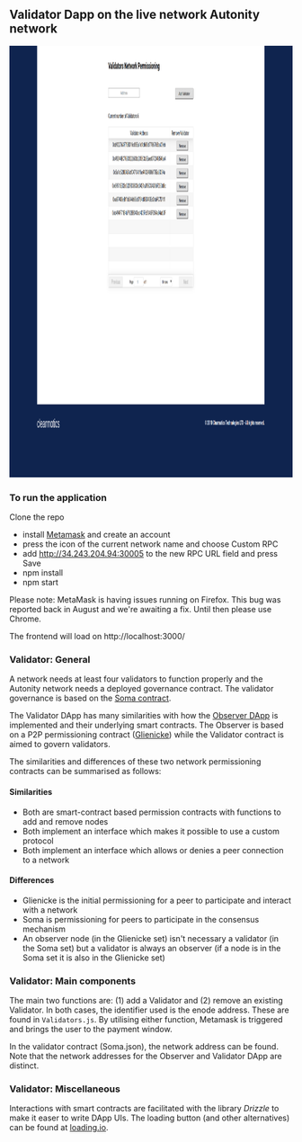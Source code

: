 ## Validator Dapp on the live network Autonity network

<img src="src/assets/validator.png" alt="drawing" width="1024" height="768">

### To run the application

Clone the repo

- install [Metamask](https://metamask.io/) and create an account
- press the icon of the current network name and choose Custom RPC
- add http://34.243.204.94:30005 to the new RPC URL field and press Save
- npm install
- npm start

Please note: MetaMask is having issues running on Firefox. This bug was reported back in August and we're awaiting a fix. Until then please use Chrome.

The frontend will load on http://localhost:3000/

### Validator: General

A network needs at least four validators to function properly and the Autonity network needs a deployed governance contract. The validator governance is based on the [Soma contract](https://docs.autonity.io/network-perm/soma.html).

The Validator DApp has many similarities with how the [Observer DApp](https://github.com/clearmatics/observer-dapp/tree/master) is implemented and their underlying smart contracts. The Observer is based on a P2P permissioning contract ([Glienicke](https://docs.autonity.io/network-perm/glienicke.html)) while the Validator contract is aimed to govern validators.

The similarities and differences of these two network permissioning contracts can be summarised as follows:
#### Similarities
* Both are smart-contract based permission contracts with functions to add and remove nodes
* Both implement an interface which makes it possible to use a custom protocol
* Both implement an interface which allows or denies a peer connection to a network
#### Differences
* Glienicke is the initial permissioning for a peer to participate and interact with a network
* Soma is permissioning for peers to participate in the consensus mechanism
* An observer node (in the Glienicke set) isn't necessary a validator (in the Soma set) but a validator is always an observer (if a node is in the Soma set it is also in the Glienicke set)

### Validator: Main components

The main two functions are: (1) add a Validator and (2) remove an existing Validator. In both cases, the identifier used is the enode address. These are found in `Validators.js`. By utilising either function, Metamask is triggered and brings the user to the payment window.

In the validator contract (Soma.json), the network address can be found. Note that the network addresses for the Observer and Validator DApp are distinct.


### Validator: Miscellaneous

Interactions with smart contracts are facilitated with the library _Drizzle_ to make it easer to write DApp UIs. The loading button (and other alternatives) can be found at [loading.io](loading.io).